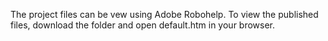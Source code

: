 The project files can be vew using Adobe Robohelp.
To view the published files, download the folder and open default.htm in your browser.

